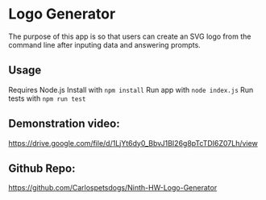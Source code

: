 # Logo Generator 

The purpose of this app is so that users can create an SVG logo from the command line after inputing data and answering prompts.

## Usage

Requires Node.js
Install with `npm install`
Run app with `node index.js`
Run tests with `npm run test`

## Demonstration video:
https://drive.google.com/file/d/1LjYt6dy0_BbvJ1BI26g8pTcTDI6Z07Lh/view 

## Github Repo:
https://github.com/Carlospetsdogs/Ninth-HW-Logo-Generator
